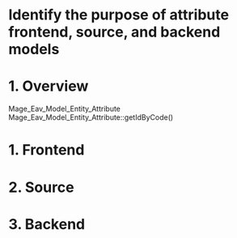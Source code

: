 # Identify the purpose of attribute frontend, source, and backend models

# 1. Overview

Mage_Eav_Model_Entity_Attribute
Mage_Eav_Model_Entity_Attribute::getIdByCode()


# 1. Frontend


# 2. Source


# 3. Backend
